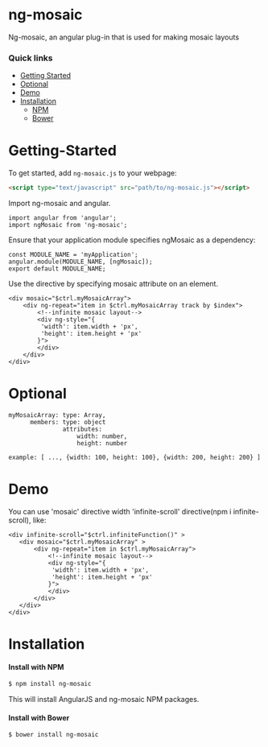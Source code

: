 # ng-mosaic
Ng-mosaic, an angular plug-in that is used for making mosaic layouts

### Quick links
- [Getting Started](#getting-started)
- [Optional](#optional)
- [Demo](#demo)
- [Installation](#installation)
    - [NPM](#install-with-npm)
    - [Bower](#install-with-bower)
    
# Getting-Started

To get started, add `ng-mosaic.js` to your webpage:
```html
<script type="text/javascript" src="path/to/ng-mosaic.js"></script>
```

Import ng-mosaic and angular.
```
import angular from 'angular';
import ngMosaic from 'ng-mosaic';
```

Ensure that your application module specifies ngMosaic as a dependency:
```
const MODULE_NAME = 'myApplication';
angular.module(MODULE_NAME, [ngMosaic]);
export default MODULE_NAME;
```

Use the directive by specifying mosaic attribute on an element.
```
<div mosaic="$ctrl.myMosaicArray">
    <div ng-repeat="item in $ctrl.myMosaicArray track by $index">
        <!--infinite mosaic layout-->
        <div ng-style="{
         'width': item.width + 'px',
         'height': item.height + 'px'
        }">
        </div>
    </div>
</div>
```
# Optional

```
myMosaicArray: type: Array, 
      members: type: object
               attributes:
                   width: number,
                   height: number
              
example: [ ..., {width: 100, height: 100}, {width: 200, height: 200} ]
```
 
# Demo

 You can use 'mosaic' directive width 'infinite-scroll' directive(npm i infinite-scroll), like:
 
 ```
 <div infinite-scroll="$ctrl.infiniteFunction()" >
    <div mosaic="$ctrl.myMosaicArray" >
        <div ng-repeat="item in $ctrl.myMosaicArray">
            <!--infinite mosaic layout-->
            <div ng-style="{
             'width': item.width + 'px',
             'height': item.height + 'px'
            }">
            </div>
        </div>
    </div>
 </div>
 ```
 
# Installation
#### Install with NPM

```sh
$ npm install ng-mosaic
```

This will install AngularJS and ng-mosaic NPM packages.

#### Install with Bower
```sh
$ bower install ng-mosaic
```
